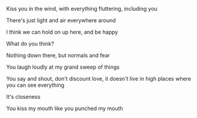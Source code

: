 Kiss you in the wind, with everything fluttering, including you

There's just light and air everywhere around

I think we can hold on up here, and be happy

What do you think?

Nothing down there, but normals and fear

You laugh loudly at my grand sweep of things

You say and shout, don't discount love, it doesn't live in high places where you can see everything

It's closeness

You kiss my mouth like you punched my mouth
